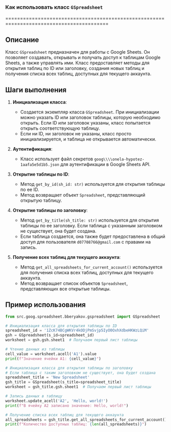 ### Как использовать класс `GSpreadsheet`
=========================================================================================

Описание
-------------------------
Класс `GSpreadsheet` предназначен для работы с Google Sheets. Он позволяет создавать, открывать и получать доступ к таблицам Google Sheets, а также управлять ими. Класс предоставляет методы для открытия таблиц по ID или заголовку, создания новых таблиц и получения списка всех таблиц, доступных для текущего аккаунта.

Шаги выполнения
-------------------------
1. **Инициализация класса**:
   - Создается экземпляр класса `GSpreadsheet`. При инициализации можно указать ID или заголовок таблицы, которую необходимо открыть. Если ID или заголовок указаны, класс попытается открыть соответствующую таблицу.
   - Если ни ID, ни заголовок не указаны, класс просто инициализируется, и таблица не открывается автоматически.

2. **Аутентификация**:
   - Класс использует файл секретов `goog\\\\onela-hypotez-1aafa5e5d1b5.json` для аутентификации в Google Sheets API.

3. **Открытие таблицы по ID**:
   - Метод `get_by_id(sh_id: str)` используется для открытия таблицы по ее ID. 
   - Метод возвращает объект `Spreadsheet`, представляющий открытую таблицу.

4. **Открытие таблицы по заголовку**:
   - Метод `get_by_title(sh_title: str)` используется для открытия таблицы по ее заголовку. Если таблица с указанным заголовком не существует, она будет создана.
   - Если таблица создается, она также будет предоставлена в общий доступ для пользователя `d07708766@gmail.com` с правами на запись.

5. **Получение всех таблиц для текущего аккаунта**:
   - Метод `get_all_spreadsheets_for_current_account()` используется для получения списка всех таблиц, доступных для текущего аккаунта.
   - Метод возвращает список объектов `Spreadsheet`, представляющих все открытые таблицы.

Пример использования
-------------------------

```python
from src.goog.spreadsheet.bberyakov.gspreadsheet import GSpreadsheet

# Инициализация класса для открытия таблицы по ID
spreadsheet_id = '1ZcK74BCgWKVr4kODjPmSvjp5IyO0OxhXdbeHKWzLQiM'
gsh = GSpreadsheet(s_id=spreadsheet_id)
worksheet = gsh.gsh.sheet1  # Получаем первый лист таблицы

# Чтение данных из таблицы
cell_value = worksheet.acell('A1').value
print(f"Значение ячейки A1: {cell_value}")

# Инициализация класса для открытия таблицы по заголовку
# Если таблица с таким заголовком не существует, она будет создана
spreadsheet_title = 'New Spreadsheet'
gsh_title = GSpreadsheet(s_title=spreadsheet_title)
worksheet = gsh_title.gsh.sheet1  # Получаем первый лист таблицы

# Запись данных в таблицу
worksheet.update_acell('A2', 'Hello, world!')
print(f"В ячейку A2 записано значение: Hello, world!")

# Получение списка всех таблиц для текущего аккаунта
all_spreadsheets = gsh_title.get_all_spreadsheets_for_current_account()
print(f"Количество доступных таблиц: {len(all_spreadsheets)}")
